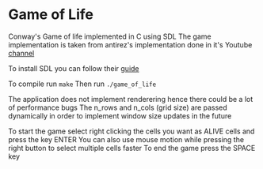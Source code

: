 # Game of Life
Conway's Game of life implemented in C using SDL
The game implementation is taken from antirez's implementation done in it's Youtube [channel](https://www.youtube.com/watch?v=c5atNuYdKK8) 

To install SDL you can follow their [guide](https://wiki.libsdl.org/SDL2/Installation)

To compile run 
`make`
Then run 
`./game_of_life`



The application does not implement renderering hence there could be a lot of performance bugs
The n_rows and n_cols (grid size) are passed dynamically in order to implement window size updates in the future
 
To start the game select right clicking the cells you want as ALIVE cells and press the key ENTER
You can also use mouse motion while pressing the right button to select multiple cells faster
To end the game press the SPACE key
